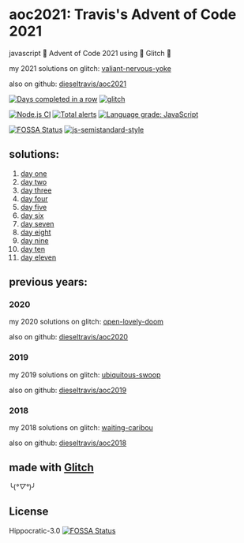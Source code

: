 # aoc2021: Travis's Advent of Code 2021

javascript 🎄 Advent of Code 2021 using 🎏 Glitch 🎏

my 2021 solutions on glitch: [valiant-nervous-yoke](https://valiant-nervous-yoke.glitch.me/)

also on github: [dieseltravis/aoc2021](https://github.com/dieseltravis/aoc2021)

[![Days completed in a row](https://img.shields.io/badge/⭐%20days%20in%20a%20row-10-blueviolet)](https://adventofcode.com/2021/) [![glitch](https://shields.io/badge/glitch-%F0%9F%91%8D%F0%9F%8E%8F-blue?logo=glitch&logoColor=violet)](https://glitch.com/)

[![Node.js CI](https://github.com/dieseltravis/aoc2021/actions/workflows/node.js.yml/badge.svg)](https://github.com/dieseltravis/aoc2021/actions/workflows/node.js.yml) [![Total alerts](https://img.shields.io/lgtm/alerts/g/dieseltravis/aoc2021.svg?logo=lgtm&logoWidth=18)](https://lgtm.com/projects/g/dieseltravis/aoc2021/alerts/) [![Language grade: JavaScript](https://img.shields.io/lgtm/grade/javascript/g/dieseltravis/aoc2021.svg?logo=lgtm&logoWidth=18)](https://lgtm.com/projects/g/dieseltravis/aoc2021/context:javascript)

<!-- 
broken:
[![node dependencies](https://david-dm.org/dieseltravis/aoc2021.svg)](https://david-dm.org/dieseltravis/aoc2021)
--> 

[![FOSSA Status](https://app.fossa.com/api/projects/git%2Bgithub.com%2Fdieseltravis%2Faoc2021.svg?type=shield)](https://app.fossa.com/projects/git%2Bgithub.com%2Fdieseltravis%2Faoc2021?ref=badge_shield) [![js-semistandard-style](https://img.shields.io/badge/code%20style-semistandard-brightgreen.svg?logo=javascript)](https://github.com/standard/semistandard)

## solutions:

1. [day one](https://valiant-nervous-yoke.glitch.me/day/01)
2. [day two](https://valiant-nervous-yoke.glitch.me/day/02)
3. [day three](https://valiant-nervous-yoke.glitch.me/day/03)
4. [day four](https://valiant-nervous-yoke.glitch.me/day/04)
5. [day five](https://valiant-nervous-yoke.glitch.me/day/05)
6. [day six](https://valiant-nervous-yoke.glitch.me/day/06)
7. [day seven](https://valiant-nervous-yoke.glitch.me/day/07)
8. [day eight](https://valiant-nervous-yoke.glitch.me/day/08)
9. [day nine](https://valiant-nervous-yoke.glitch.me/day/09)
10. [day ten](https://valiant-nervous-yoke.glitch.me/day/10)
11. [day eleven](https://valiant-nervous-yoke.glitch.me/day/11)
<!-- 
12. [day twelve](https://valiant-nervous-yoke.glitch.me/day/12)
13. [day thirteen](https://valiant-nervous-yoke.glitch.me/day/13)
14. [day fourteen](https://valiant-nervous-yoke.glitch.me/day/14)
15. [day fifteen](https://valiant-nervous-yoke.glitch.me/day/15)
16. [day sixteen](https://valiant-nervous-yoke.glitch.me/day/16)
17. [day seventeen](https://valiant-nervous-yoke.glitch.me/day/17)
18. [day eighteen](https://valiant-nervous-yoke.glitch.me/day/18)
19. [day nineteen](https://valiant-nervous-yoke.glitch.me/day/19)
20. [day twenty](https://valiant-nervous-yoke.glitch.me/day/20)
21. [day twentyone](https://valiant-nervous-yoke.glitch.me/day/21)
22. [day twentytwo](https://valiant-nervous-yoke.glitch.me/day/22)
23. [day twentythree](https://valiant-nervous-yoke.glitch.me/day/23)
24. [day twentyfour](https://valiant-nervous-yoke.glitch.me/day/24)
25. [day twentyfive](https://valiant-nervous-yoke.glitch.me/day/25)
-->

## previous years:

### 2020

my 2020 solutions on glitch: [open-lovely-doom](https://open-lovely-doom.glitch.me/)

also on github: [dieseltravis/aoc2020](https://github.com/dieseltravis/aoc2020)

### 2019

my 2019 solutions on glitch: [ubiquitous-swoop](https://ubiquitous-swoop.glitch.me/)

also on github: [dieseltravis/aoc2019](https://github.com/dieseltravis/aoc2019)

### 2018

my 2018 solutions on glitch: [waiting-caribou](https://waiting-caribou.glitch.me/)

also on github: [dieseltravis/aoc2018](https://github.com/dieseltravis/aoc2018)

## made with [Glitch](https://glitch.com/)

╰(*°▽°*)╯

## License
Hippocratic-3.0
[![FOSSA Status](https://app.fossa.com/api/projects/git%2Bgithub.com%2Fdieseltravis%2Faoc2021.svg?type=large)](https://app.fossa.com/projects/git%2Bgithub.com%2Fdieseltravis%2Faoc2021?ref=badge_large)
